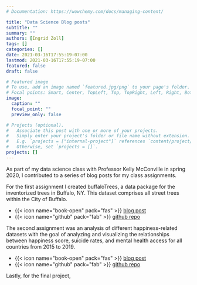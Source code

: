 ```yaml
---
# Documentation: https://wowchemy.com/docs/managing-content/

title: "Data Science Blog posts"
subtitle: ""
summary: ""
authors: [Ingrid Zoll]
tags: []
categories: []
date: 2021-03-16T17:55:19-07:00
lastmod: 2021-03-16T17:55:19-07:00
featured: false
draft: false

# Featured image
# To use, add an image named `featured.jpg/png` to your page's folder.
# Focal points: Smart, Center, TopLeft, Top, TopRight, Left, Right, BottomLeft, Bottom, BottomRight.
image:
  caption: ""
  focal_point: ""
  preview_only: false

# Projects (optional).
#   Associate this post with one or more of your projects.
#   Simply enter your project's folder or file name without extension.
#   E.g. `projects = ["internal-project"]` references `content/project/deep-learning/index.md`.
#   Otherwise, set `projects = []`.
projects: []
---
```


As part of my data science class with Professor Kelly McConville in spring 2020, I contributed to a series of blog posts for my class assignments.

For the first assignment I created buffaloTrees, a data package for the inventorized trees in Buffalo, NY. This dataset comprises all street trees within the City of Buffalo.

- {{< icon name="book-open" pack="fas" >}} [blog post](https://www.reed.edu/math/241/2020/03/20/trees-buffalo/) 
- {{< icon name="github" pack="fab" >}} [github repo](https://github.com/zolli22/buffaloTrees_package)

The second assignment was an analysis of different happiness-related datasets with the goal of analyzing and visualizing the relationships between happiness score, suicide rates, and mental health access for all countries from 2015 to 2019.

- {{< icon name="book-open" pack="fas" >}} [blog post](https://www.reed.edu/math/241/2020/04/28/analyzing-world-happiness/)
- {{< icon name="github" pack="fab" >}} [github repo](https://github.com/zolli22/analyzing-world-happiness)

Lastly, for the final project, 
